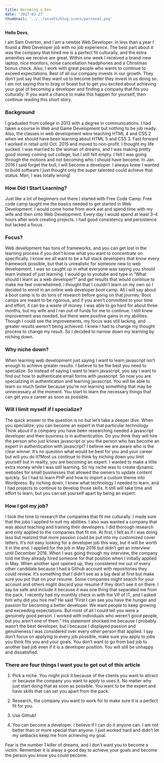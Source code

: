 ```yaml
---
title: Becoming a Dev
date: '2017-02-27'
thumbnail: '../../assets/blog-icons/personal.png'
---
```


**Hello Devs**,

I am Sam Overton, and I am a newbie Web Developer. In less than a year I found a Web Developer job with no job experience. The best part about it was the company that hired me is a perfect fit culturally, and the extra amenities we receive are great. Within one week I received a brand-new laptop, nice monitors, noise cancellation headphones and a Christmas bonus check. Also, I work with great people who wants to continue to exceed expectations. Best of all our company invests in our growth. They don’t just say that they want us to become better they invest in us doing so. I am not saying this to brag or boast but to get you excited about achieving your goal of becoming a developer and finding a company that fits you culturally. If you want a chance to make this happen for yourself, then continue reading this short story.

### Background

I graduated from college in 2013 with a degree in communications. I had taken a course in Web and Game Development but nothing to be job ready. Also, the classes in web development were teaching HTML 4 and CSS 2 when we should have been learning about HTML 5 and CSS 3. Fast forward I worked in retail until Oct. 2015 and moved to non-profit. I thought my life sucked. I was married to the woman of dreams, and I was making pretty good money coming out college, but I still felt empty. I felt I was going through the motions and not becoming who I should have become. In Jan. 2016 I said forget the bull, I will become a developer. I always knew I wanted to build software I just thought only the super talented could achieve that status. Man, I was totally wrong!

### How Did I Start Learning?

Just like a lot of beginners out there I started with Free Code Camp. Free code camp taught me the basics needed to get started in Web Development. I would come home from work eat and spend time with my wife and then onto Web Development. Every day I would spend at least 3–4 hours after work creating projects. I had good consistency and persistence but lacked a focus.

### Focus?

Web development has tons of frameworks, and you can get lost in the learning process if you don’t know what you want to concentrate on specifically. I know we all want to be a full stack developers that know every framework possible, but that is unrealistic for someone new to web development. I was so caught up in what everyone was saying you should learn instead of just learning. I would go to youtube and type in “What should I learn as a web developer?” and get results that would continue to make me feel overwhelmed. I thought that I couldn’t learn on my own so I decided to enroll in an online web developer boot camp. All I will say about a boot camp is to do tons of research before going on that journey. Boot camps are meant to be rigorous, and if you aren’t committed to your time and effort, it can be a waste of money. I was able to go hard for about three months, but my wife and I ran out of funds for me to continue. I still knew improvement was needed, but there were positive gains in my abilities. Though I could see the improvements, my focus was still lacking, and greater results weren’t being achieved. I knew I had to change my thought process to change my result. So I decided to narrow down my learning by niching down.

### Why niche down?

When learning web development just saying I want to learn javascript isn’t enough to achieve greater results. I believe to be the best you need to specialize. So instead of saying I want to learn javascript, you say I want to find out how to authenticate email forms with javascript. So now you are specializing in authentication and learning javascript. You will be able to learn so much faster because you’re not learning something that may be unnecessary at the moment. You start to learn the necessary things that can get you a career as soon as possible.

### Will I limit myself if I specialize?

The quick answer to the question is no but let’s take a deeper dive. When you specialize, you can become an expert in that particular technology. Think about if a company you have been researching needed a javascript developer and their business is in authentication. Do you think they will hire the person who just knows javascript or you the person who has become an expert in authentication with javascript? I believe we are aware who is the clear winner. It’s no question what would be best for you and your career but will you do it?Most us continue to think by niching down you limit yourself but in reality, you are becoming an expert. I wanted to make a little extra money while I was still learning. So my niche was to create dynamic websites for small businesses that allowed the owners to update content quickly. So I had to learn PHP and how to import a custom theme into Wordpress. By niching down, I knew what technology I needed to learn, and I had projects to continue to develop those skills. It still will take time and effort to learn, but you can set yourself apart by being an expert.

### How I got my job?

I took the time to research the companies that fit me culturally. I made sure that the jobs I applied to suit my abilities. I also was wanted a company that was about teaching and training their developers. I did thorough research and only applied to the companies that fit me. At first, I felt as if I was doing less but realized that more passion could be put into my customized cover letters. It’s not easy looking for a developer job this way, but it will be worth it in the end. I applied for the job in May 2016 but didn’t get an interview until December 2016. When I was going through my interview, the company told me they already hired someone for that position when I initially applied in May. When another spot opened up, they considered me out of every other candidate because I had a Github account with repositories they could review. It’s something that I didn’t see as a big deal at first but make sure you put that on your resume. Some companies might search for your account and others might discard your resume if they don’t see it on there. I say be safe and include it because it was one thing that separated me from the pack. I recently had my monthly check in with the VP of IT, and I asked him why did you hire me? He said “First I can see you have the hunger and passion for becoming a better developer. We want people to keep growing and exceeding expectations. But most of all I could tell you were a genuinely good person. I worked with individuals who weren’t good people, but you aren’t one of them.” His statement shocked me because I probably wasn’t the best developer, but I because I displayed passion and genuineness I was considered over every other person that applied. I say don’t focus on applying to every job possible, make sure you apply to jobs you think fits you and your goals. You don’t want to go from bad job to another bad job even if it is a developer position. You will still be unhappy and dissatisfied.

### There are four things I want you to get out of this article

1. Pick a niche. You might pick it because of the clients you want to attract or because the company you want to apply to uses it. No matter why just start doing that as soon as possible. You want to be the expert and have skills that can set you apart from the pack.

2. Research, the company you want to work for to make sure it is a perfect fit for you.

3. Use Github!

4. You can become a developer. I believe if I can do it anyone can. I am not better than or more special than anyone. I just worked hard and didn’t let my setbacks keep me from achieving my goal.

Fear is the number 1 killer of dreams, and I don’t want you to become a victim. Remember it is alway a good day to achieve your goals and become the person you know you could become.
